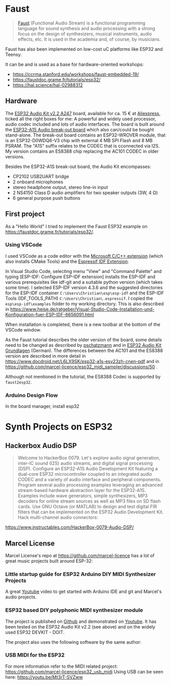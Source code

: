 # Faust

> [Faust](https://faustdoc.grame.fr/) (Functional Audio Stream) is a functional programming language for sound synthesis and audio processing with a strong focus on the design of synthesizers, musical instruments, audio effects, etc. It is used in the academia and, of course, by musicians.

Faust has also been implemented on low-cost uC platforms like ESP32 and Teensy.

It can be and is used as a base for hardware-oriented workshops:
* https://ccrma.stanford.edu/workshops/faust-embedded-19/
* https://faustdoc.grame.fr/tutorials/esp32/
* https://hal.science/hal-02988312

## Hardware

The [ESP32 Audio Kit v2.2 A247](https://docs.ai-thinker.com/en/esp32-audio-kit) board, available for ca. 15 € at [Aliexpress](https://de.aliexpress.com/i/33003284057.html), ticked all the right boxes for me: A powerful and widely used processor, audio codec included and lots of audio interfaces. The board is built around the [ESP32-A1S Audio break-out board](https://docs.ai-thinker.com/en/esp32-a1s) which also can/could be bought stand-alone.
The break-out board contains an ESP32-WROVER module, that is an ESP32-D0WDQ6-V3 chip with external 4 MB SPI Flash and 8 MB PSRAM. The "A1S" suffix relates to the CODEC that is cconnected via I2S. My version contains an ES8388 chip replacing the AC101 CODEC in older versions.

Besides the ESP32-A1S break-out board, the Audio Kit encompasses:
- CP2102 USB2UART bridge
- 2 onboard microphones
- stereo headphone output, stereo line-in input
- 2 NS4150 Class D audio amplifiers for two speaker outputs (3W, 4 &Omega;)
- 6 general purpose push buttons

## First project
As a "Hello World" I tried to implement the Faust ESP32 example on https://faustdoc.grame.fr/tutorials/esp32/. 

### Using VSCode
I used VSCode as a code editor with the [Microsoft C/C++ extension](https://marketplace.visualstudio.com/items?itemName=ms-vscode.cpptools-extension-pack) (which also installs CMake Tools) and the [Espressif IDF Extension](https://marketplace.visualstudio.com/items?itemName=espressif.esp-idf-extension).

In Visual Studio Code, selecting menu "View" and "Command Palette" and typing [ESP-IDF: Configure ESP-IDF extension] installs the ESP-IDF and various prerequisites like idf-git and a suitable python version (which takes some time). I selected ESP-IDF version 4.3.6 and the suggested directories for the ESP-IDF container `C:\Users\Christian\esp\esp-idf` and the ESP-IDF Tools (IDF_TOOLS_PATH) `C:\Users\Christian\.espressif`. I copied the `esp\esp-idf\examples` folder to my working directory. This is also described in https://www.heise.de/ratgeber/Visual-Studio-Code-Installation-und-Konfiguration-fuer-ESP-IDF-6656091.html

When installation is completed, there is a new toolbar at the bottom of the VSCode window. 

As the Faust tutorial describes the older version of the board, some details need to be changed as described by [pschatzmann](https://www.pschatzmann.ch/home/2021/12/06/the-ai-thinker-audio-kit-experience-or-nothing-is-right/)
and in [ESP32 Audio Kit Grundlagen](https://radio-bastler.de/forum/showthread.php?tid=17786) (German). The differences between the AC101 and the ES8388 version are described in more detail in https://www.docdroid.net/L6LX9SK/esp32-a1s-esv23zh-cnen-pdf and in https://github.com/marcel-licence/esp32_midi_sampler/discussions/50 .

Although not mentioned in the tutorial, the ES8388 Codec is supported by `faust2esp32`.

### Arduino Design Flow

In the board manager, install esp32

# Synth Projects on ESP32
## Hackerbox Audio DSP
> Welcome to HackerBox 0079. Let's explore audio signal generation, inter-IC sound (I2S) audio streams, and digital signal processing (DSP). Configure an ESP32-A1S Audio Development Kit featuring a dual-core ESP32 microcontroller coupled to an integrated audio CODEC and a variety of audio interface and peripheral components. Program several audio processing examples leveraging an advanced stream-based hardware abstraction layer for the ESP32-A1S. Examples include wave generators, simple synthesizers, MP3 decoders for online stream sources as well as MP3 files on SD flash cards. Use GNU Octave (or MATLAB) to design and test digital FIR filters that can be implemented on the ESP32 Audio Development Kit. Hack multi-channel audio connectors:

https://www.instructables.com/HackerBox-0079-Audio-DSP/

## Marcel License
Marcel License's repo at https://github.com/marcel-licence has a lot of great music projects built around ESP-32:

### Little startup guide for ESP32 Arduino DIY MIDI Synthesizer Projects
A great [Youtube](https://youtu.be/ZNxGCB-d68g) video to get started with Arduino IDE and git and Marcel's audio projects.

### ESP32 based DIY polyphonic MIDI synthesizer module
The project is published on [Github](https://github.com/marcel-licence/esp32_basic_synth) and demonstrated on [Youtube](https://youtu.be/5XVK5MOKmZw). It has been tested on the ESP32 Audio Kit v2.2 (see above) and on the widely used ESP32 DEVKIT - DOIT. 

The project also uses the following software by the same author:

### USB MIDI for the ESP32

For more information refer to the MIDI related project: https://github.com/marcel-licence/esp32_usb_midi Using USB can be seen here: https://youtu.be/Mt3rT-SVZww




